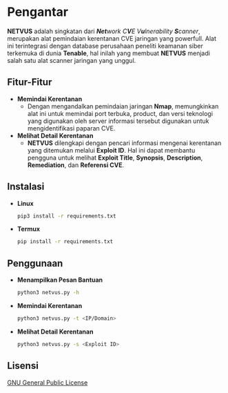 # Pengantar
**NETVUS** adalah singkatan dari ***Net**work* *C**V**E* *V**u**lnerability* ***S**canner*, merupakan alat pemindaian kerentanan CVE jaringan yang powerfull. Alat ini terintegrasi dengan database perusahaan peneliti keamanan siber terkemuka di dunia **Tenable**, hal inilah yang membuat **NETVUS** menjadi salah satu alat scanner jaringan yang unggul.

## Fitur-Fitur
* **Memindai Kerentanan**
  * Dengan mengandalkan pemindaian jaringan **Nmap**, memungkinkan alat ini untuk memindai port terbuka, product, dan versi teknologi yang digunakan oleh server informasi tersebut digunakan untuk mengidentifikasi paparan CVE.
* **Melihat Detail Kerentanan**
  * **NETVUS** dilengkapi dengan pencari informasi mengenai kerentanan yang ditemukan melalui **Exploit ID**. Hal ini dapat membantu pengguna untuk melihat **Exploit Title**, **Synopsis**, **Description**, **Remediation**, dan **Referensi CVE**.

## Instalasi
* **Linux**
  ```bash
  pip3 install -r requirements.txt
  ```
* **Termux**
  ```bash
  pip install -r requirements.txt
  ```

## Penggunaan
* **Menampilkan Pesan Bantuan**
  ```bash
  python3 netvus.py -h
  ```
* **Memindai Kerentanan**
  ```bash
  python3 netvus.py -t <IP/Domain>
  ```
* **Melihat Detail Kerentanan**
  ```bash
  python3 netvus.py -s <Exploit ID>
  ```
## Lisensi
[GNU General Public License](https://github.com/Gh05t666nero/netvus/blob/main/LICENSE)
